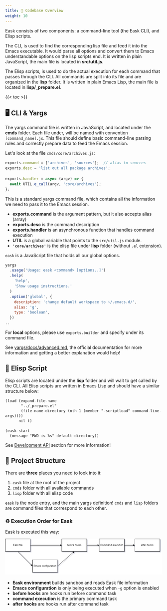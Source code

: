 ```yaml
---
title: 🔱 Codebase Overview
weight: 10
---
```


Eask consists of two components: a command-line tool (the Eask CLI),
and Elisp scripts.

The CLI, is used to find the corresponding lisp file and feed it into the
Emacs executable. It would parse all options and convert them to Emacs
understandable options on the lisp scripts end. It is written in plain
JavaScript, the main file is located in **src/util.js**.

The Elisp scripts, is used to do the actual execution for each command that passes
through the CLI. All commands are split into its file and are organized in the
**lisp** folder. It is written in plain Emacs Lisp, the main file is located in
**lisp/_prepare.el**.

{{< toc >}}

## 🖥️ CLI & Yargs

The yargs command file is written in JavaScript, and located under the **cmds**
folder. Each file under, will be named with convention `[command_name].js`. This
file should define basic command-line parsing rules and correctly prepare data
to feed the Emacs session.

Let's look at the file `cmds/core/archives.js`:

```js
exports.command = ['archives', 'sources'];  // alias to sources
exports.desc = 'list out all package archives';

exports.handler = async (argv) => {
  await UTIL.e_call(argv, 'core/archives');
};
```

This is a standard yargs command file, which contains all the information we
need to pass it to the Emacs session.

* **exports.command** is the argument pattern, but it also accepts alias (array)
* **exports.desc** is the command description
* **exports.handler** is an asynchronous function that handles command execution
* **UTIL** is a global variable that points to the `src/util.js` module.
* **`'core/archives'`** is the elisp file under **lisp** folder (without `.el` extension).

`eask` is a JavaScript file that holds all our global options.

```js
yargs
  .usage('Usage: eask <command> [options..]')
  .help(
    'help',
    'Show usage instructions.'
  )
  .option('global', {
    description: 'change default workspace to ~/.emacs.d/',
    alias: 'g',
    type: 'boolean',
  })
..
```

For **local** options, please use `exports.builder` and specify under its
command file.

See
[yargs/docs/advanced.md](https://github.com/yargs/yargs/blob/main/docs/advanced.md),
the official documentation for more information and getting a better explanation
would help!

## 📜 Elisp Script

Elisp scripts are located under the **lisp** folder and will wait to get called
by the CLI. All Elisp scripts are written in Emacs Lisp and should have a
similar structure below:

```elisp
(load (expand-file-name
       "../_prepare.el"
       (file-name-directory (nth 1 (member "-scriptload" command-line-args))))
      nil t)

(eask-start
  (message "PWD is %s" default-directory))
```

See [Development API](https://emacs-eask.github.io/Development-API/) section for
more information!

## 📂 Project Structure

There are **three** places you need to look into it:

1. `eask` file at the root of the project
2. `cmds` folder with all available commands
3. `lisp` folder with all elisp code

`eask` is the node entry, and the main yargs definition! `cmds` and `lisp`
folders are command files that correspond to each other.

### ♻️ Execution Order for Eask

Eask is executed this way:

![](flowchart/execution_order.png)

* **Eask environment** builds sandbox and reads Eask file information
* **Emacs configuration** is only being executed when `-g` option is enabled
* **before hooks** are hooks run before command task
* **command execution** is the primary command task
* **after hooks** are hooks run after command task
